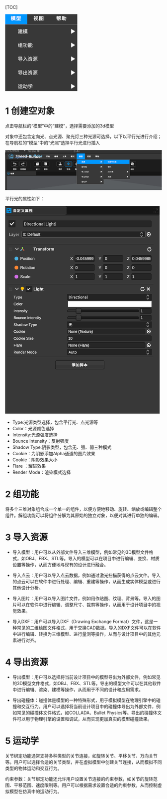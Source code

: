 [TOC]

![](../imgs/5.png)

# 1 创建空对象

点击导航栏的“模型”中的“建模”，选择需要添加的3d模型

对象中还包含定向光、点光源、聚光灯三种光源可选择，以下以平行光进行介绍；在导航栏的“模型”中的“光照”选择平行光进行插入

![](../imgs/6.png)

平行光的属性如下：

![](../imgs/7.png)

- Type:光源类型选择，包含平行光、点光源等
- Color：光源颜色选择
- Intensity:光源强度选择
- Bounce Intensity：反射强度
- Shadow Type:阴影类型，包含无、强、弱三种模式
- Cookie：为阴影添加Alpha通道的图片效果
- Cookie：阴影效果大小
- Flare ：耀斑效果
- Render Mode：渲染模式选择

# 2 组功能

将多个三维对象组合成一个单一的组件，以便方便地移动、旋转、缩放或编辑整个组件。解组功能可以将组件分解为其原始的独立对象，以便对其进行单独的编辑。


# 3 导入资源

- 导入模型：用户可以从外部文件导入三维模型，例如常见的3D模型文件格式，如OBJ、FBX、STL等。导入的模型可以在项目中进行编辑、变换、材质设置等操作，从而方便地与现有的设计进行融合。

- 导入点云：用户可以导入点云数据，例如通过激光扫描获得的点云文件。导入的点云可以在软件中进行处理、编辑、重建等操作，从而生成实体模型或进行其他设计分析。

- 导入图片：用户可以导入图片文件，例如用作贴图、纹理、背景等。导入的图片可以在软件中进行编辑、调整尺寸、裁剪等操作，从而用于设计项目中的视觉效果。

- 导入DXF：用户可以导入DXF（Drawing Exchange Format）文件，这是一种常见的二维绘图文件格式，用于交换CAD数据。导入的DXF文件可以在软件中进行编辑、转换为三维模型、进行量测等操作，从而与设计项目中的其他元素进行对齐。

# 4 导出资源

- 导出模型：用户可以选择将当前设计项目中的模型导出为外部文件，例如常见的3D模型文件格式，如OBJ、FBX、STL等。导出的模型文件可以在其他软件中进行编辑、渲染、建模等操作，从而用于不同的设计和应用需求。

- 导出碰撞体：碰撞体是模型的一种特殊形式，用于模拟模型在物理引擎中的碰撞和交互行为。用户可以选择将当前设计项目中的碰撞体导出为外部文件，例如常见的碰撞体文件格式，如COLLADA、Bullet Physics等。导出的碰撞体文件可以用于物理引擎的设置和调试，从而实现更加真实的模型碰撞效果。

# 5 运动学

关节绑定功能通常支持多种类型的关节连接，如旋转关节、平移关节、万向关节等。用户可以选择合适的关节类型，并在虚拟模型中创建关节连接，从而模拟不同类型的物体运动和交互行为。

约束参数：关节绑定功能还允许用户设置关节连接的约束参数，如关节的旋转范围、平移范围、速度限制等。用户可以根据需求设置合适的约束参数，从而控制虚拟模型在仿真中的运动行为。